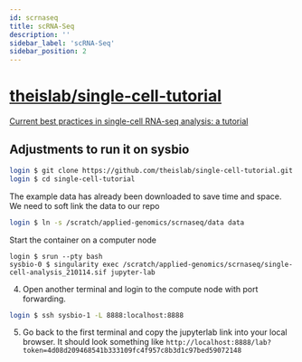 ```yaml
---
id: scrnaseq
title: scRNA-Seq
description: ''
sidebar_label: 'scRNA-Seq'
sidebar_position: 2
---
```


# [theislab/single-cell-tutorial](https://github.com/theislab/single-cell-tutorial)

[Current best practices in single-cell RNA-seq analysis: a tutorial](https://pubmed.ncbi.nlm.nih.gov/31217225/)

## Adjustments to run it on sysbio

```bash
login $ git clone https://github.com/theislab/single-cell-tutorial.git
login $ cd single-cell-tutorial
```

The example data has already been downloaded to save time and space. We need to soft link the data to our repo

```bash
login $ ln -s /scratch/applied-genomics/scrnaseq/data data
```

Start the container on a computer node

```
login $ srun --pty bash
sysbio-0 $ singularity exec /scratch/applied-genomics/scrnaseq/single-cell-analysis_210114.sif jupyter-lab
```

4. Open another terminal and login to the compute node with port forwarding.

```bash
login $ ssh sysbio-1 -L 8888:localhost:8888
```

5. Go back to the first terminal and copy the jupyterlab link into your local browser. It should look something like `http://localhost:8888/lab?token=4d08d209468541b333109fc4f957c8b3d1c97bed59072148`
